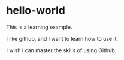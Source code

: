 # hello-world
This is a learning example.

I like github, and I want to learn how to use it.

I wish I can master the skills of using Github.
